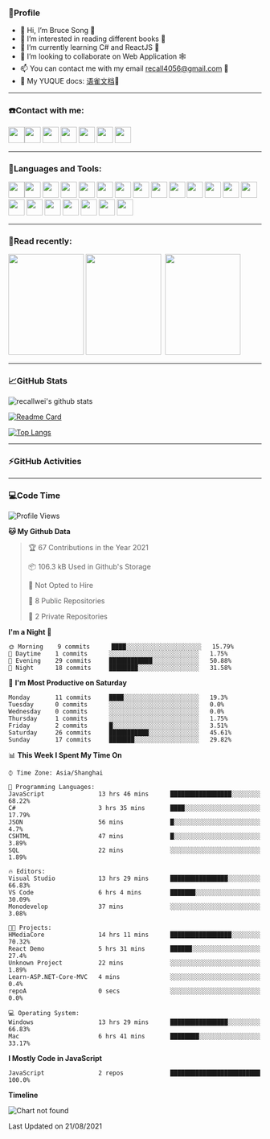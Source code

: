 ### 🦁️Profile

- 👋 Hi, I’m Bruce Song 🦁️ 
- 👀 I’m interested in reading different books 📖
- 🌱 I’m currently learning C# and ReactJS 🚀
- 💞️ I’m looking to collaborate on Web Application 🕸️ 
- 📫 You can contact me with my email recall4056@gmail.com 📮
- 📖 My YUQUE docs: [语雀文档](https://www.yuque.com/books/share/8603c585-6683-41b2-8645-a4edd05e7925?#%20%E3%80%8AC#/.NET%E5%BC%80%E5%8F%91%E3%80%8B "语雀文档")🌲

---

### ☎️Contact with me:

<img height="32" width="32" src="https://simpleicons.org/icons/wechat.svg"/><img height="32" width="32" src="https://simpleicons.org/icons/tencentqq.svg"/>
<img height="32" width="32" src="https://simpleicons.org/icons/twitter.svg"/>
<img height="32" width="32" src="https://simpleicons.org/icons/youtube.svg"/>
<img height="32" width="32" src="https://simpleicons.org/icons/google.svg"/>
<img height="32" width="32" src="https://simpleicons.org/icons/microsoftoutlook.svg"/>
<img height="32" width="32" src="https://simpleicons.org/icons/microsoftteams.svg"/>

---

### 🚀Languages and Tools:

<img height="32" width="32" src="https://simpleicons.org/icons/microsoft.svg"/><img height="32" width="32" src="https://simpleicons.org/icons/microsoftazure.svg"/>
<img height="32" width="32" src="https://simpleicons.org/icons/azuredevops.svg"/>
<img height="32" width="32" src="https://simpleicons.org/icons/visualstudio.svg"/>
<img height="32" width="32" src="https://simpleicons.org/icons/visualstudiocode.svg"/>
<img height="32" width="32" src="https://simpleicons.org/icons/dotnet.svg"/>
<img height="32" width="32" src="https://simpleicons.org/icons/csharp.svg"/>
<img height="32" width="32" src="https://simpleicons.org/icons/microsoftsqlserver.svg"/>
<img height="32" width="32" src="https://simpleicons.org/icons/javascript.svg"/>
<img height="32" width="32" src="https://simpleicons.org/icons/html5.svg"/>
<img height="32" width="32" src="https://simpleicons.org/icons/css3.svg"/>
<img height="32" width="32" src="https://simpleicons.org/icons/nodedotjs.svg"/>
<img height="32" width="32" src="https://simpleicons.org/icons/npm.svg"/>
<img height="32" width="32" src="https://simpleicons.org/icons/webpack.svg"/>
<img height="32" width="32" src="https://simpleicons.org/icons/swagger.svg"/>
<img height="32" width="32" src="https://simpleicons.org/icons/react.svg"/>
<img height="32" width="32" src="https://simpleicons.org/icons/bootstrap.svg"/>
<img height="32" width="32" src="https://simpleicons.org/icons/jest.svg">
<img height="32" width="32" src="https://simpleicons.org/icons/github.svg"/>
<img height="32" width="32" src="https://simpleicons.org/icons/git.svg"/>
<img height="32" width="32" src="https://simpleicons.org/icons/markdown.svg"/>

---

### 📖Read recently:

<img height="200" width="150" src="https://img9.doubanio.com/view/subject/s/public/s27283822.jpg"/>&nbsp;<img height="200" width="150" src="https://img9.doubanio.com/view/subject/l/public/s33524212.jpg"/>&nbsp;
<img height="200" width="150" src="https://img9.doubanio.com/view/subject/m/public/s33460221.jpg"/>

---

### 📈GitHub Stats

![recallwei's github stats](https://github-readme-stats.vercel.app/api?username=recallwei&show_icons=true&theme=dracula&count_private=true&include_all_commits)
<!---
repository 卡片
--->
[![Readme Card](https://github-readme-stats.vercel.app/api/pin/?username=recallwei&repo=daily&theme=dracula)](https://github.com/recallwei/daily)
<!---
repository 常用语言 layout=compact（紧凑布局）
--->
[![Top Langs](https://github-readme-stats.vercel.app/api/top-langs/?username=recallwei&layout=compact&theme=dracula)](https://github.com/recallwei/daily)

---
  
### ⚡️GitHub Activities

<!--START_SECTION:activity-->










<!--END_SECTION:activity-->

---

### 💻Code Time

<!--START_SECTION:waka-->
![Profile Views](http://img.shields.io/badge/Profile%20Views-533-blue)

**🐱 My Github Data** 

> 🏆 67 Contributions in the Year 2021
 > 
> 📦 106.3 kB Used in Github's Storage 
 > 
> 🚫 Not Opted to Hire
 > 
> 📜 8 Public Repositories 
 > 
> 🔑 2 Private Repositories  
 > 
**I'm a Night 🦉** 

```text
🌞 Morning    9 commits      ████░░░░░░░░░░░░░░░░░░░░░   15.79% 
🌆 Daytime    1 commits      ░░░░░░░░░░░░░░░░░░░░░░░░░   1.75% 
🌃 Evening    29 commits     ████████████░░░░░░░░░░░░░   50.88% 
🌙 Night      18 commits     ████████░░░░░░░░░░░░░░░░░   31.58%

```
📅 **I'm Most Productive on Saturday** 

```text
Monday       11 commits     ████░░░░░░░░░░░░░░░░░░░░░   19.3% 
Tuesday      0 commits      ░░░░░░░░░░░░░░░░░░░░░░░░░   0.0% 
Wednesday    0 commits      ░░░░░░░░░░░░░░░░░░░░░░░░░   0.0% 
Thursday     1 commits      ░░░░░░░░░░░░░░░░░░░░░░░░░   1.75% 
Friday       2 commits      █░░░░░░░░░░░░░░░░░░░░░░░░   3.51% 
Saturday     26 commits     ███████████░░░░░░░░░░░░░░   45.61% 
Sunday       17 commits     ███████░░░░░░░░░░░░░░░░░░   29.82%

```


📊 **This Week I Spent My Time On** 

```text
⌚︎ Time Zone: Asia/Shanghai

💬 Programming Languages: 
JavaScript               13 hrs 46 mins      █████████████████░░░░░░░░   68.22% 
C#                       3 hrs 35 mins       ████░░░░░░░░░░░░░░░░░░░░░   17.79% 
JSON                     56 mins             █░░░░░░░░░░░░░░░░░░░░░░░░   4.7% 
CSHTML                   47 mins             █░░░░░░░░░░░░░░░░░░░░░░░░   3.89% 
SQL                      22 mins             ░░░░░░░░░░░░░░░░░░░░░░░░░   1.89%

🔥 Editors: 
Visual Studio            13 hrs 29 mins      ████████████████░░░░░░░░░   66.83% 
VS Code                  6 hrs 4 mins        ███████░░░░░░░░░░░░░░░░░░   30.09% 
Monodevelop              37 mins             ░░░░░░░░░░░░░░░░░░░░░░░░░   3.08%

🐱‍💻 Projects: 
HMediaCore               14 hrs 11 mins      █████████████████░░░░░░░░   70.32% 
React Demo               5 hrs 31 mins       ██████░░░░░░░░░░░░░░░░░░░   27.4% 
Unknown Project          22 mins             ░░░░░░░░░░░░░░░░░░░░░░░░░   1.89% 
Learn-ASP.NET-Core-MVC   4 mins              ░░░░░░░░░░░░░░░░░░░░░░░░░   0.4% 
repoA                    0 secs              ░░░░░░░░░░░░░░░░░░░░░░░░░   0.0%

💻 Operating System: 
Windows                  13 hrs 29 mins      ████████████████░░░░░░░░░   66.83% 
Mac                      6 hrs 41 mins       ████████░░░░░░░░░░░░░░░░░   33.17%

```

**I Mostly Code in JavaScript** 

```text
JavaScript               2 repos             █████████████████████████   100.0%

```


**Timeline**

![Chart not found](https://raw.githubusercontent.com/recallwei/recallwei/main/charts/bar_graph.png) 


 Last Updated on 21/08/2021
<!--END_SECTION:waka-->
<!---
recallwei/recallwei is a ✨ special ✨ repository because its `README.md` (this file) appears on your GitHub profile.
You can click the Preview link to take a look at your changes.
--->
